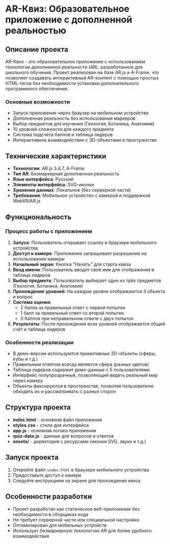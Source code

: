 # AR-Квиз: Образовательное приложение с дополненной реальностью

## Описание проекта

AR-Квиз - это образовательное приложение с использованием технологии дополненной реальности (AR), разработанное для школьного обучения. Проект реализован на базе AR.js и A-Frame, что позволяет создавать интерактивный AR-контент с помощью простых HTML-тегов без необходимости установки дополнительного программного обеспечения.

### Основные возможности

- Запуск приложения через браузер на мобильном устройстве
- Дополненная реальность без использования маркеров
- Выбор предметов для изучения (Геология, Ботаника, Анатомия)
- 10 уровней сложности для каждого предмета
- Система подсчета баллов и таблица лидеров
- Интерактивное взаимодействие с 3D-объектами в пространстве

## Технические характеристики

- **Технологии**: AR.js 3.4.7, A-Frame
- **Тип AR**: Безмаркерная дополненная реальность
- **Язык интерфейса**: Русский
- **Элементы интерфейса**: SVG-иконки
- **Хранение данных**: Локальное (без серверной части)
- **Требования**: Мобильное устройство с камерой и поддержкой WebXR/AR.js

## Функциональность

### Процесс работы с приложением

1. **Запуск**: Пользователь открывает ссылку в браузере мобильного устройства
2. **Доступ к камере**: Приложение запрашивает разрешение на использование камеры
3. **Начальный экран**: Кнопка "Начать" для старта квиза
4. **Ввод имени**: Пользователь вводит своё имя для отображения в таблице лидеров
5. **Выбор предмета**: Пользователь выбирает один из трёх предметов (Геология, Ботаника, Анатомия)
6. **Прохождение уровней**: На каждом уровне отображаются 3 объекта и вопрос
7. **Система оценки**:
   - 2 балла за правильный ответ с первой попытки
   - 1 балл за правильный ответ со второй попытки
   - 0 баллов при неправильном ответе с двух попыток
8. **Результаты**: После прохождения всех уровней отображается общий счёт и таблица лидеров

### Особенности реализации

- В демо-версии используются примитивные 3D-объекты (сферы, кубы и т.д.)
- Правильным ответом всегда является сфера (разных цветов)
- Таблица лидеров содержит демо-данные с 5 пользователями
- Интерфейс полупрозрачный, позволяющий видеть реальный мир через камеру
- Объекты фиксируются в пространстве, позволяя пользователю обходить их и рассматривать с разных сторон

## Структура проекта

- **index.html** - основной файл приложения
- **styles.css** - стили для интерфейса
- **app.js** - основная логика приложения
- **quiz-data.js** - данные для вопросов и ответов
- **assets/** - директория с ресурсами (иконки SVG, звуки и т.д.)

## Запуск проекта

1. Откройте файл `index.html` в браузере мобильного устройства
2. Предоставьте доступ к камере
3. Следуйте инструкциям на экране для прохождения квиза

## Особенности разработки

- Проект разработан как статическое веб-приложение без необходимости в сборщиках кода
- Не требует серверной части или специальной настройки
- Оптимизирован для мобильных устройств
- Использует безмаркерную технологию AR для более удобного взаимодействия
